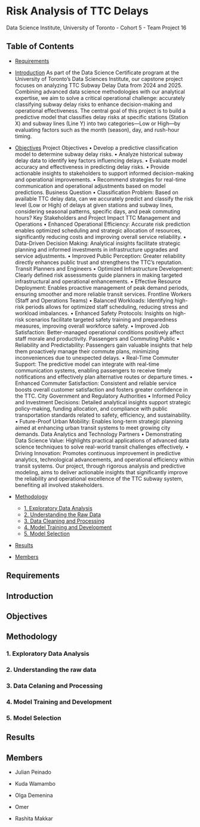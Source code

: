 # Risk Analysis of TTC Delays

Data Science Institute, University of Toronto - Cohort 5 - Team Project 16

## Table of Contents

- [Requirements](#requirements)
- [Introduction](#introduction)
As part of the Data Science Certificate program at the University of Toronto’s Data Sciences Institute, our capstone project focuses on analyzing TTC Subway Delay Data from 2024 and 2025. Combining advanced data science methodologies with our analytical expertise, we aim to solve a critical operational challenge: accurately classifying subway delay risks to enhance decision-making and operational effectiveness.
The central goal of this project is to build a predictive model that classifies delay risks at specific stations (Station X) and subway lines (Line Y) into two categories—Low or High—by evaluating factors such as the month (season), day, and rush-hour timing.

- [Objectives](#objectives)
Project Objectives
•	Develop a predictive classification model to determine subway delay risks.
•	Analyze historical subway delay data to identify key factors influencing delays.
•	Evaluate model accuracy and effectiveness in predicting delay risks.
•	Provide actionable insights to stakeholders to support informed decision-making and operational improvements.
•	Recommend strategies for real-time communication and operational adjustments based on model predictions.
Business Question
•	Classification Problem: Based on available TTC delay data, can we accurately predict and classify the risk level (Low or High) of delays at given stations and subway lines, considering seasonal patterns, specific days, and peak commuting hours?
Key Stakeholders and Project Impact
TTC Management and Operations
•	Enhanced Operational Efficiency: Accurate risk prediction enables optimized scheduling and strategic allocation of resources, significantly reducing costs and improving overall service reliability.
•	Data-Driven Decision Making: Analytical insights facilitate strategic planning and informed investments in infrastructure upgrades and service adjustments.
•	Improved Public Perception: Greater reliability directly enhances public trust and strengthens the TTC’s reputation.
Transit Planners and Engineers
•	Optimized Infrastructure Development: Clearly defined risk assessments guide planners in making targeted infrastructural and operational enhancements.
•	Effective Resource Deployment: Enables proactive management of peak demand periods, ensuring smoother and more reliable transit services.
Frontline Workers (Staff and Operations Teams)
•	Balanced Workloads: Identifying high-risk periods allows for optimized staff scheduling, reducing stress and workload imbalances.
•	Enhanced Safety Protocols: Insights on high-risk scenarios facilitate targeted safety training and preparedness measures, improving overall workforce safety.
•	Improved Job Satisfaction: Better-managed operational conditions positively affect staff morale and productivity.
Passengers and Commuting Public
•	Reliability and Predictability: Passengers gain valuable insights that help them proactively manage their commute plans, minimizing inconveniences due to unexpected delays.
•	Real-Time Commuter Support: The predictive model can integrate with real-time communication systems, enabling passengers to receive timely notifications and effectively plan alternative routes or departure times.
•	Enhanced Commuter Satisfaction: Consistent and reliable service boosts overall customer satisfaction and fosters greater confidence in the TTC.
City Government and Regulatory Authorities
•	Informed Policy and Investment Decisions: Detailed analytical insights support strategic policy-making, funding allocation, and compliance with public transportation standards related to safety, efficiency, and sustainability.
•	Future-Proof Urban Mobility: Enables long-term strategic planning aimed at enhancing urban transit systems to meet growing city demands.
Data Analytics and Technology Partners
•	Demonstrating Data Science Value: Highlights practical applications of advanced data science techniques to solve real-world transit challenges effectively.
•	Driving Innovation: Promotes continuous improvement in predictive analytics, technological advancements, and operational efficiency within transit systems.
Our project, through rigorous analysis and predictive modeling, aims to deliver actionable insights that significantly improve the reliability and operational excellence of the TTC subway system, benefiting all involved stakeholders.

- [Methodology](#methodology)
  - [1. Exploratory Data Analysis](#1-exploratory-data-analysis)
  - [2. Understanding the Raw Data](#2-understanding-the-raw-data)
  - [3. Data Cleaning and Processing](#3-data-cleaning-and-processing)
  - [4. Model Training and Development](#4-model-training-and-development)
  - [5. Model Selection](#5-model-selection)
- [Results](#results)
- [Members](#members)


## Requirements

## Introduction

## Objectives

## Methodology

###     1. Exploratory Data Analysis

###     2. Understanding the raw data

###     3. Data Celaning and Processing

###     4. Model Training and Development

###     5. Model Selection

## Results

## Members

- Julian Peinado

- Kuda Wamambo

- Olga Demenina

- Omer

- Rashita Makkar





